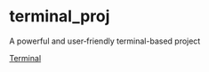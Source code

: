 # terminal_proj

A powerful and user‑friendly terminal-based project 

[Terminal](https://github.com/sudhir45/terminal_proj)

